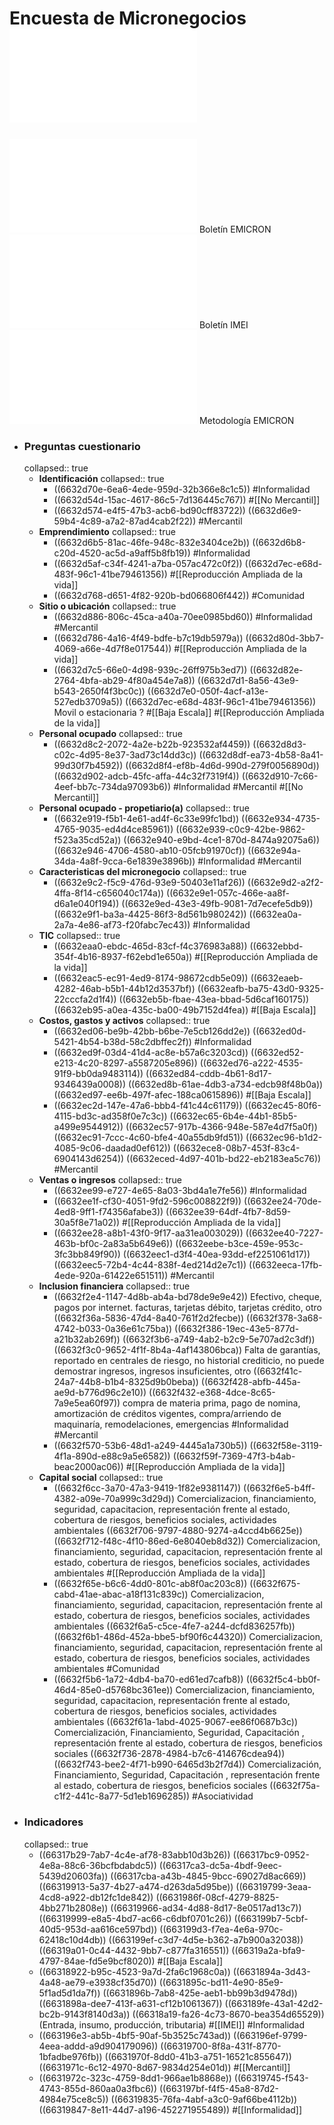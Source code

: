 # Encuesta de Micronegocios ![Documentacion.pdf](../assets/Documentacion-EMICRON-2022.pdf)
![bol-EMICRON-IVTrim2023.pdf](../assets/bol-EMICRON-IVTrim2023_1714518559613_0.pdf) Boletín EMICRON
![bol-imie-2022.pdf](../assets/bol-imie-2022_1714522299850_0.pdf) Boletín IMEI
![DSO-EMICRON-MET-001.pdf](../assets/DSO-EMICRON-MET-001_1714525407046_0.pdf) Metodología EMICRON
- ### Preguntas cuestionario
  collapsed:: true
	- **Identificación**
	  collapsed:: true
		- ((6632d70e-6ea6-4ede-959d-32b366e8c1c5))
		  #Informalidad
		- ((6632d54d-15ac-4617-86c5-7d136445c767)) 
		  #[[No Mercantil]]
		- ((6632d574-e4f5-47b3-acb6-bd90cff83722))
		  ((6632d6e9-59b4-4c89-a7a2-87ad4cab2f22))
		  #Mercantil
	- **Emprendimiento**
	  collapsed:: true
		- ((6632d6b5-81ac-46fe-948c-832e3404ce2b))
		  ((6632d6b8-c20d-4520-ac5d-a9aff5b8fb19))
		  #Informalidad
		- ((6632d5af-c34f-4241-a7ba-057ac472c0f2))
		  ((6632d7ec-e68d-483f-96c1-41be79461356))
		  #[[Reproducción Ampliada de la vida]]
		- ((6632d768-d651-4f82-920b-bd066806f442))
		  #Comunidad
	- **Sitio o ubicación**
	  collapsed:: true
		- ((6632d886-806c-45ca-a40a-70ee0985bd60))
		  #Informalidad #Mercantil
		- ((6632d786-4a16-4f49-bdfe-b7c19db5979a))
		  ((6632d80d-3bb7-4069-a66e-4d7f8e017544))
		  #[[Reproducción Ampliada de la vida]]
		- ((6632d7c5-66e0-4d98-939c-26ff975b3ed7))
		  ((6632d82e-2764-4bfa-ab29-4f80a454e7a8))
		  ((6632d7d1-8a56-43e9-b543-2650f4f3bc0c))
		  ((6632d7e0-050f-4acf-a13e-527edb3709a5))
		  ((6632d7ec-e68d-483f-96c1-41be79461356)) Movil o estacionaria ?
		  #[[Baja Escala]] #[[Reproducción Ampliada de la vida]]
	- **Personal ocupado**
	  collapsed:: true
		- ((6632d8c2-2072-4a2e-b22b-923532af4459))
		  ((6632d8d3-c02c-4d95-8e37-3ad73c14dd3c))
		  ((6632d8df-ea73-4b58-8a41-99d30f7b4592))
		  ((6632d8f4-ef8b-4d6d-990d-279f0056890d))
		  ((6632d902-adcb-45fc-affa-44c32f7319f4))
		  ((6632d910-7c66-4eef-bb7c-734da97093b6))
		  #Informalidad #Mercantil #[[No Mercantil]]
	- **Personal ocupado - propetiario(a)**
	  collapsed:: true
		- ((6632e919-f5b1-4e61-ad4f-6c33e99fc1bd))
		  ((6632e934-4735-4765-9035-ed4d4ce85961))
		  ((6632e939-c0c9-42be-9862-f523a35cd52a))
		  ((6632e940-e9bd-4ce1-870d-8474a92075a6))
		  ((6632e946-4706-4580-ab10-05fcb91970cf))
		  ((6632e94a-34da-4a8f-9cca-6e1839e3896b))
		  #Informalidad #Mercantil
	- **Caracteristicas del micronegocio**
	  collapsed:: true
		- ((6632e9c2-f5c9-476d-93e9-50403e11af26))
		  ((6632e9d2-a2f2-4ffa-8f14-c656040c174a))
		  ((6632e9e1-057c-466e-aa8f-d6a1e040f194))
		  ((6632e9ed-43e3-49fb-9081-7d7ecefe5db9))
		  ((6632e9f1-ba3a-4425-86f3-8d561b980242))
		  ((6632ea0a-2a7a-4e86-af73-f20fabc7ec43))
		  #Informalidad
	- **TIC**
	  collapsed:: true
		- ((6632eaa0-ebdc-465d-83cf-f4c376983a88))
		  ((6632ebbd-354f-4b16-8937-f62ebd1e650a))
		  #[[Reproducción Ampliada de la vida]]
		- ((6632eac5-ec91-4ed9-8174-98672cdb5e09))
		  ((6632eaeb-4282-46ab-b5b1-44b12d3537bf))
		  ((6632eafb-ba75-43d0-9325-22cccfa2d1f4))
		  ((6632eb5b-fbae-43ea-bbad-5d6caf160175))
		  ((6632eb95-a0ea-435c-ba00-49b7152d4fea))
		  #[[Baja Escala]]
	- **Costos, gastos y activos**
	  collapsed:: true
		- ((6632ed06-be9b-42bb-b6be-7e5cb126dd2e))
		  ((6632ed0d-5421-4b54-b38d-58c2dbffec2f))
		  #Informalidad
		- ((6632ed9f-03d4-41d4-ac8e-b57a6c3203cd))
		  ((6632ed52-e213-4c20-8297-a5587205e896))
		  ((6632ed76-a222-4535-91f9-bb0da9483114))
		  ((6632ed84-cddb-4b61-8d17-9346439a0008))
		  ((6632ed8b-61ae-4db3-a734-edcb98f48b0a))
		  ((6632ed97-ee6b-497f-afec-188ca0615896))
		  #[[Baja Escala]]
		- ((6632ec2d-147e-47a6-bbb4-f41c44c61179))
		  ((6632ec45-80f6-4115-bd3c-ad358f0e7c3c))
		  ((6632ec65-6b4e-44b1-85b5-a499e9544912))
		  ((6632ec57-917b-4366-948e-587e4d7f5a0f))
		  ((6632ec91-7ccc-4c60-bfe4-40a55db9fd51))
		  ((6632ec96-b1d2-4085-9c06-daadad0ef612))
		  ((6632ece8-08b7-453f-83c4-6904143d6254))
		  ((6632eced-4d97-401b-bd22-eb2183ea5c76))
		  #Mercantil
	- **Ventas o ingresos**
	  collapsed:: true
		- ((6632ee99-e727-4e65-8a03-3bd4a1e7fe56))
		  #Informalidad
		- ((6632ee1f-cf30-4051-9fd2-596c008822f9))
		  ((6632ee24-70de-4ed8-9ff1-f74356afabe3))
		  ((6632ee39-64df-4fb7-8d59-30a5f8e71a02))
		  #[[Reproducción Ampliada de la vida]]
		- ((6632ee28-a8b1-43f0-9f17-aa31ea003029))
		  ((6632ee40-7227-463b-bf0c-2a83a5b649e6))
		  ((6632eebe-b3ce-459e-953c-3fc3bb849f90))
		  ((6632eec1-d3f4-40ea-93dd-ef2251061d17))
		  ((6632eec5-72b4-4c44-838f-4ed214d2e7c1))
		  ((6632eeca-17fb-4ede-920a-61422e651511))
		  #Mercantil
	- **Inclusion financiera**
	  collapsed:: true
		- ((6632f2e4-1147-4d8b-ab4a-bd78de9e9e42)) Efectivo, cheque, pagos por internet. facturas, tarjetas débito, tarjetas crédito, otro
		  ((6632f36a-5836-47d4-8a40-761f2d2fecbe))
		  ((6632f378-3a68-4742-b033-0a36e61c75ba))
		  ((6632f386-19ec-43e5-877d-a21b32ab269f))
		  ((6632f3b6-a749-4ab2-b2c9-5e707ad2c3df))
		  ((6632f3c0-9652-4f1f-8b4a-4af143806bca)) Falta de garantías, reportado en centrales de riesgo, no historial crediticio, no puede demostrar ingresos, ingresos insuficientes, otro
		  ((6632f41c-24a7-44b8-b1b4-8325d9b0beba))
		  ((6632f428-abfb-445a-ae9d-b776d96c2e10))
		  ((6632f432-e368-4dce-8c65-7a9e5ea60f97)) compra de materia prima, pago de nomina, amortización de créditos vigentes, compra/arriendo de maquinaría, remodelaciones, emergencias
		  #Informalidad #Mercantil
		- ((6632f570-53b6-48d1-a249-4445a1a730b5))
		  ((6632f58e-3119-4f1a-890d-e88c9a5e6582))
		  ((6632f59f-7369-47f3-b4ab-beac2000ac06))
		  #[[Reproducción Ampliada de la vida]]
	- **Capital social**
	  collapsed:: true
		- ((6632f6cc-3a70-47a3-9419-1f82e9381147))
		  ((6632f6e5-b4ff-4382-a09e-70a999c3d29d))  Comercializacion, financiamiento, seguridad, capacitacion, representación frente al estado, cobertura de riesgos, beneficios sociales, actividades ambientales
		  ((6632f706-9797-4880-9274-a4ccd4b6625e))
		  ((6632f712-f48c-4f10-86ed-6e8040eb8d32)) Comercializacion, financiamiento, seguridad, capacitacion, representación frente al estado, cobertura de riesgos, beneficios sociales, actividades ambientales
		  #[[Reproducción Ampliada de la vida]]
		- ((6632f65e-b6c6-4dd0-801c-ab8f0ac203c8))
		  ((6632f675-cabd-41ae-abac-a18f131c839c)) Comercializacion, financiamiento, seguridad, capacitacion, representación frente al estado, cobertura de riesgos, beneficios sociales, actividades ambientales
		  ((6632f6a5-c5ce-4fe7-a244-dcfd836257fb))
		  ((6632f6b1-486d-452a-bbe5-bf90f6c44320)) Comercializacion, financiamiento, seguridad, capacitacion, representación frente al estado, cobertura de riesgos, beneficios sociales, actividades ambientales
		  #Comunidad
		- ((6632f5b6-1a72-4db4-ba70-ed61ed7cafb8))
		  ((6632f5c4-bb0f-46d4-85e0-d5768bc361ee)) Comercializacion, financiamiento, seguridad, capacitacion, representación frente al estado, cobertura de riesgos, beneficios sociales, actividades ambientales
		  ((6632f61a-1abd-4025-9067-ee86f0687b3c)) Comercialización, Financiamiento, Seguridad, Capacitación , representación frente al estado, cobertura de riesgos, beneficios sociales
		  ((6632f736-2878-4984-b7c6-414676cdea94))
		  ((6632f743-bee2-4f71-b990-6465d3b2f7d4))  Comercialización, Financiamiento, Seguridad, Capacitación , representación frente al estado, cobertura de riesgos, beneficios sociales
		  ((6632f75a-c1f2-441c-8a77-5d1eb1696285))
		  #Asociatividad
- ### Indicadores
  collapsed:: true
	- ((66317b29-7ab7-4c4e-af78-83abb10d3b26))
	  ((66317bc9-0952-4e8a-88c6-36bcfbdabdc5))
	  ((66317ca3-dc5a-4bdf-9eec-5439d20603fa))
	  ((66317cba-a43b-4845-9bcc-69027d8ac669))
	  ((66319913-5a37-4b27-a474-d263da5d95be))
	  ((66319799-3eaa-4cd8-a922-db12fc1de842))
	  ((6631986f-08cf-4279-8825-4bb271b2808e))
	  ((66319966-ad34-4d88-8d17-8e0517ad13c7))
	  ((66319999-e8a5-4bd7-ac66-c6dbf0701c26))
	  ((663199b7-5cbf-40d5-953d-aa616ce597bd))
	  ((663199d3-f7ea-4e6a-970c-62418c10d4db))
	  ((663199ef-c3d7-4d5e-b362-a7b900a32038))
	  ((66319a01-0c44-4432-9bb7-c877fa316551))
	  ((66319a2a-bfa9-4797-84ae-fd5e9bcf8020))
	  #[[Baja Escala]]
	- ((66318922-b95c-4523-9a7d-2fa6c1968c0a))
	  ((6631894a-3d43-4a48-ae79-e3938cf35d70))
	  ((6631895c-bd11-4e90-85e9-5f1ad5d1da7f))
	  ((6631896b-7ab8-425e-aeb1-bb99b3d9478d))
	  ((6631898a-dee7-413f-a631-cf12b1061367))
	  ((663189fe-43a1-42d2-bc2b-9143f8140d3a)) 
	  ((66318a19-fa26-4c73-8670-bea354d65529)) (Entrada, insumo, producción, tributaria)
	  #[[IMEI]] #Informalidad
	- ((663196e3-ab5b-4bf5-90af-5b3525c743ad))
	  ((663196ef-9799-4eea-addd-a9d904179096))
	  ((66319700-8f8a-431f-8770-1bfadbe976fb))
	  ((6631970f-8dd0-41b3-a751-16521c855647))
	  ((6631971c-6c12-4970-8d67-9834d254e01d))
	  #[[Mercantil]]
	- ((6631972c-323c-4759-8dd1-966ae1b8868e))
	  ((66319745-f543-4743-855d-860aa0a3fbc6))
	  ((663197bf-f4f5-45a8-87d2-4984e75ce8c5))
	  ((66319835-76fa-4abf-a3c0-9af66be4112b))
	  ((66319847-8e11-44d7-a196-452271955489))
	  #[[Informalidad]]